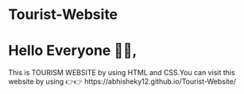 # Tourist-Website
<h1>Hello Everyone 💫💫,</h1>
<p>This is TOURISM WEBSITE by using HTML and CSS.You can visit this website by using 👉👉 https://abhisheky12.github.io/Tourist-Website/</p>
